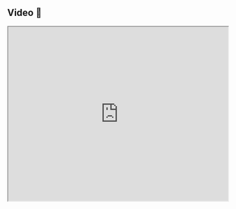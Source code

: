 ## Video 🎥

<iframe src="https://www.youtube.com/embed/u_2jNuEG3yc" width="100%" height="400"></iframe>



